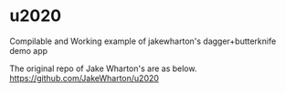 u2020
=====

Compilable and Working example of jakewharton's dagger+butterknife demo app

The original repo of Jake Wharton's are as below.
https://github.com/JakeWharton/u2020

